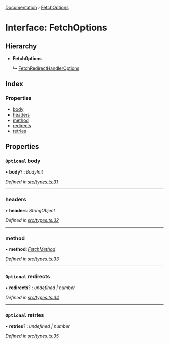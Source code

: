 [Documentation](../README.md) › [FetchOptions](fetchoptions.md)

# Interface: FetchOptions

## Hierarchy

* **FetchOptions**

  ↳ [FetchRedirectHandlerOptions](fetchredirecthandleroptions.md)

## Index

### Properties

* [body](fetchoptions.md#optional-body)
* [headers](fetchoptions.md#headers)
* [method](fetchoptions.md#method)
* [redirects](fetchoptions.md#optional-redirects)
* [retries](fetchoptions.md#optional-retries)

## Properties

### `Optional` body

• **body**? : *BodyInit*

*Defined in [src/types.ts:31](https://github.com/badbatch/getta/blob/560c679/src/types.ts#L31)*

___

###  headers

• **headers**: *StringObject*

*Defined in [src/types.ts:32](https://github.com/badbatch/getta/blob/560c679/src/types.ts#L32)*

___

###  method

• **method**: *[FetchMethod](../README.md#fetchmethod)*

*Defined in [src/types.ts:33](https://github.com/badbatch/getta/blob/560c679/src/types.ts#L33)*

___

### `Optional` redirects

• **redirects**? : *undefined | number*

*Defined in [src/types.ts:34](https://github.com/badbatch/getta/blob/560c679/src/types.ts#L34)*

___

### `Optional` retries

• **retries**? : *undefined | number*

*Defined in [src/types.ts:35](https://github.com/badbatch/getta/blob/560c679/src/types.ts#L35)*

